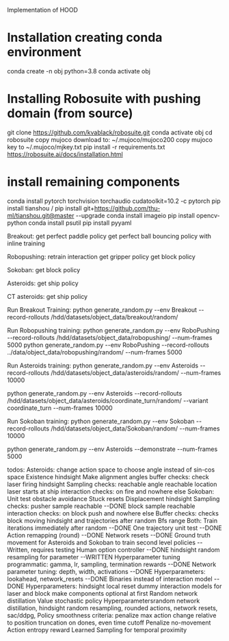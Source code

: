 Implementation of HOOD

# Installation creating conda environment 
conda create -n obj python=3.8
conda activate obj
# Installing Robosuite with pushing domain (from source)
git clone https://github.com/kvablack/robosuite.git
conda activate obj
cd robosuite
copy mujoco download to: ~/.mujoco/mujoco200
copy mujoco key to ~/.mujoco/mjkey.txt
pip install -r requirements.txt
https://robosuite.ai/docs/installation.html
# install remaining components
conda install pytorch torchvision torchaudio cudatoolkit=10.2 -c pytorch
pip install tianshou / pip install git+https://github.com/thu-ml/tianshou.git@master --upgrade
conda install imageio
pip install opencv-python
conda install psutil
pip install pyyaml


Breakout: get perfect paddle policy
get perfect ball bouncing policy with inline training

Robopushing: retrain interaction
get gripper policy
get block policy

Sokoban: get block policy

Asteroids: get ship policy

CT asteroids: get ship policy


Run Breakout Training:
python generate_random.py --env Breakout --record-rollouts /hdd/datasets/object_data/breakout/random/

Run Robopushing training:
python generate_random.py --env RoboPushing --record-rollouts /hdd/datasets/object_data/robopushing/ --num-frames 5000
python generate_random.py --env RoboPushing --record-rollouts ../data/object_data/robopushing/random/ --num-frames 5000


Run Asteroids training:
python generate_random.py --env Asteroids --record-rollouts /hdd/datasets/object_data/asteroids/random/ --num-frames 10000

python generate_random.py --env Asteroids --record-rollouts /hdd/datasets/object_data/asteroids/coordinate_turn/random/ --variant coordinate_turn --num-frames 10000


Run Sokoban training:
python generate_random.py --env Sokoban --record-rollouts /hdd/datasets/object_data/Sokoban/random/ --num-frames 10000

python generate_random.py --env Asteroids --demonstrate --num-frames 5000



todos:
Asteroids: change action space to choose angle instead of sin-cos space
Existence hindsight
Make alignment angles 
buffer checks: check laser firing hindsight
Sampling checks: reachable angle
	reachable location
	laser starts at ship
interaction checks: on fire and nowhere else
Sokoban: Unit test obstacle avoidance 
Stuck resets
Displacement hindsight
Sampling checks: pusher sample reachable --DONE
	block sample reachable
interaction checks: on block push and nowhere else
Buffer checks: checks block moving hindsight and trajectories after random
Bfs range 
Both: Train iterations immediately after random --DONE
	One trajectory unit test --DONE
	Action remapping (round) --DONE
	Network resets --DONE
	Ground truth movement for Asteroids and Sokoban to train second level policies --Written, requires testing
	Human option controller --DONE
	hindsight random resampling for parameter --WRITTEN
	Hyperparameter tuning programmatic: gamma, lr, sampling, termination rewards --DONE
	Network parameter tuning: depth, width, activations --DONE
	Hyperparameters: lookahead, network_resets --DONE
	Binaries instead of interaction model -- DONE
	Hyperparameters: hindsight local reset
	dummy interaction models for laser and block
	make components optional at first
	Random network distillation
	Value stochastic policy
	Hyperparametersrandom network distillation, hindsight random resampling, rounded actions, network resets, sac/ddpg, 
	Policy smoothness criteria: penalize max action change relative to position
	truncation on dones, even time cutoff
	Penalize no-movement
	Action entropy reward
	Learned Sampling for temporal proximity


